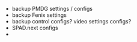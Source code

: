 * backup PMDG settings / configs
* backup Fenix settings
* backup control configs? video settings configs?
* SPAD.next configs
* 